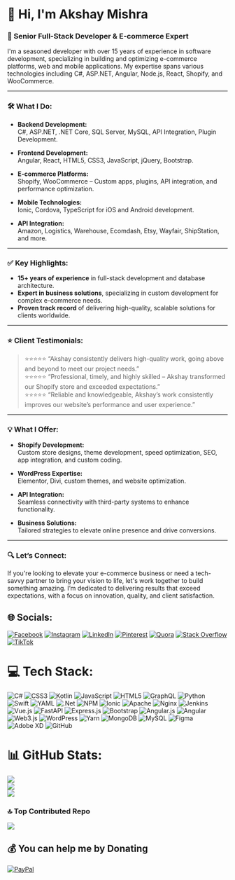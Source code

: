 # 👋 Hi, I'm Akshay Mishra

### 🚀 Senior Full-Stack Developer & E-commerce Expert

I'm a seasoned developer with over 15 years of experience in software development, specializing in building and optimizing e-commerce platforms, web and mobile applications. My expertise spans various technologies including C#, ASP.NET, Angular, Node.js, React, Shopify, and WooCommerce.

---

### 🛠️ What I Do:

- **Backend Development:**  
  C#, ASP.NET, .NET Core, SQL Server, MySQL, API Integration, Plugin Development.
  
- **Frontend Development:**  
  Angular, React, HTML5, CSS3, JavaScript, jQuery, Bootstrap.
  
- **E-commerce Platforms:**  
  Shopify, WooCommerce – Custom apps, plugins, API integration, and performance optimization.
  
- **Mobile Technologies:**  
  Ionic, Cordova, TypeScript for iOS and Android development.
  
- **API Integration:**  
  Amazon, Logistics, Warehouse, Ecomdash, Etsy, Wayfair, ShipStation, and more.

---

### ✅ Key Highlights:

- **15+ years of experience** in full-stack development and database architecture.
- **Expert in business solutions**, specializing in custom development for complex e-commerce needs.
- **Proven track record** of delivering high-quality, scalable solutions for clients worldwide.

---

### ⭐ Client Testimonials:

> ⭐⭐⭐⭐⭐ “Akshay consistently delivers high-quality work, going above and beyond to meet our project needs.”  
> ⭐⭐⭐⭐⭐ “Professional, timely, and highly skilled – Akshay transformed our Shopify store and exceeded expectations.”  
> ⭐⭐⭐⭐⭐ “Reliable and knowledgeable, Akshay’s work consistently improves our website’s performance and user experience.”

---

### 💡 What I Offer:

- **Shopify Development:**  
  Custom store designs, theme development, speed optimization, SEO, app integration, and custom coding.

- **WordPress Expertise:**  
  Elementor, Divi, custom themes, and website optimization.

- **API Integration:**  
  Seamless connectivity with third-party systems to enhance functionality.

- **Business Solutions:**  
  Tailored strategies to elevate online presence and drive conversions.

---

### 🔍 Let’s Connect:

If you're looking to elevate your e-commerce business or need a tech-savvy partner to bring your vision to life, let's work together to build something amazing. I’m dedicated to delivering results that exceed expectations, with a focus on innovation, quality, and client satisfaction.



## 🌐 Socials:
[![Facebook](https://img.shields.io/badge/Facebook-%231877F2.svg?logo=Facebook&logoColor=white)](https://facebook.com/AkshayKMishra) [![Instagram](https://img.shields.io/badge/Instagram-%23E4405F.svg?logo=Instagram&logoColor=white)](https://instagram.com/AkshayKMishra) [![LinkedIn](https://img.shields.io/badge/LinkedIn-%230077B5.svg?logo=linkedin&logoColor=white)](https://linkedin.com/in/AkshayKMishra) [![Pinterest](https://img.shields.io/badge/Pinterest-%23E60023.svg?logo=Pinterest&logoColor=white)](https://pinterest.com/AkshayKMishra) [![Quora](https://img.shields.io/badge/Quora-%23B92B27.svg?logo=Quora&logoColor=white)](https://quora.com/profile/AkshayKMishra) [![Stack Overflow](https://img.shields.io/badge/-Stackoverflow-FE7A16?logo=stack-overflow&logoColor=white)](https://stackoverflow.com/users/AkshayKMishra) [![TikTok](https://img.shields.io/badge/TikTok-%23000000.svg?logo=TikTok&logoColor=white)](https://tiktok.com/@ecomm11) 

# 💻 Tech Stack:
![C#](https://img.shields.io/badge/c%23-%23239120.svg?style=for-the-badge&logo=csharp&logoColor=white) ![CSS3](https://img.shields.io/badge/css3-%231572B6.svg?style=for-the-badge&logo=css3&logoColor=white) ![Kotlin](https://img.shields.io/badge/kotlin-%237F52FF.svg?style=for-the-badge&logo=kotlin&logoColor=white) ![JavaScript](https://img.shields.io/badge/javascript-%23323330.svg?style=for-the-badge&logo=javascript&logoColor=%23F7DF1E) ![HTML5](https://img.shields.io/badge/html5-%23E34F26.svg?style=for-the-badge&logo=html5&logoColor=white) ![GraphQL](https://img.shields.io/badge/-GraphQL-E10098?style=for-the-badge&logo=graphql&logoColor=white) ![Python](https://img.shields.io/badge/python-3670A0?style=for-the-badge&logo=python&logoColor=ffdd54) ![Swift](https://img.shields.io/badge/swift-F54A2A?style=for-the-badge&logo=swift&logoColor=white) ![YAML](https://img.shields.io/badge/yaml-%23ffffff.svg?style=for-the-badge&logo=yaml&logoColor=151515) ![.Net](https://img.shields.io/badge/.NET-5C2D91?style=for-the-badge&logo=.net&logoColor=white) ![NPM](https://img.shields.io/badge/NPM-%23CB3837.svg?style=for-the-badge&logo=npm&logoColor=white) ![Ionic](https://img.shields.io/badge/Ionic-%233880FF.svg?style=for-the-badge&logo=Ionic&logoColor=white) ![Apache](https://img.shields.io/badge/apache-%23D42029.svg?style=for-the-badge&logo=apache&logoColor=white) ![Nginx](https://img.shields.io/badge/nginx-%23009639.svg?style=for-the-badge&logo=nginx&logoColor=white) ![Jenkins](https://img.shields.io/badge/jenkins-%232C5263.svg?style=for-the-badge&logo=jenkins&logoColor=white) ![Vue.js](https://img.shields.io/badge/vue.js-%2335495e.svg?style=for-the-badge&logo=vuedotjs&logoColor=%234FC08D) ![FastAPI](https://img.shields.io/badge/FastAPI-005571?style=for-the-badge&logo=fastapi) ![Express.js](https://img.shields.io/badge/express.js-%23404d59.svg?style=for-the-badge&logo=express&logoColor=%2361DAFB) ![Bootstrap](https://img.shields.io/badge/bootstrap-%238511FA.svg?style=for-the-badge&logo=bootstrap&logoColor=white) ![Angular.js](https://img.shields.io/badge/angular.js-%23E23237.svg?style=for-the-badge&logo=angularjs&logoColor=white) ![Angular](https://img.shields.io/badge/angular-%23DD0031.svg?style=for-the-badge&logo=angular&logoColor=white) ![Web3.js](https://img.shields.io/badge/web3.js-F16822?style=for-the-badge&logo=web3.js&logoColor=white) ![WordPress](https://img.shields.io/badge/WordPress-%23117AC9.svg?style=for-the-badge&logo=WordPress&logoColor=white) ![Yarn](https://img.shields.io/badge/yarn-%232C8EBB.svg?style=for-the-badge&logo=yarn&logoColor=white) ![MongoDB](https://img.shields.io/badge/MongoDB-%234ea94b.svg?style=for-the-badge&logo=mongodb&logoColor=white) ![MySQL](https://img.shields.io/badge/mysql-4479A1.svg?style=for-the-badge&logo=mysql&logoColor=white) ![Figma](https://img.shields.io/badge/figma-%23F24E1E.svg?style=for-the-badge&logo=figma&logoColor=white) ![Adobe XD](https://img.shields.io/badge/Adobe%20XD-470137?style=for-the-badge&logo=Adobe%20XD&logoColor=#FF61F6) ![GitHub](https://img.shields.io/badge/github-%23121011.svg?style=for-the-badge&logo=github&logoColor=white)
# 📊 GitHub Stats:
![](https://github-readme-stats.vercel.app/api?username=akshaymis&theme=dark&hide_border=false&include_all_commits=true&count_private=true)<br/>
![](https://github-readme-streak-stats.herokuapp.com/?user=akshaymis&theme=dark&hide_border=false)<br/>
![](https://github-readme-stats.vercel.app/api/top-langs/?username=akshaymis&theme=dark&hide_border=false&include_all_commits=true&count_private=true&layout=compact)

### 🔝 Top Contributed Repo
![](https://github-contributor-stats.vercel.app/api?username=akshaymis&limit=5&theme=dark&combine_all_yearly_contributions=true)

 

  ## 💰 You can help me by Donating
  [![PayPal](https://img.shields.io/badge/PayPal-00457C?style=for-the-badge&logo=paypal&logoColor=white)](https://paypal.me/AkshayKMishra) 

  

